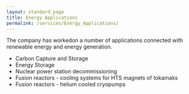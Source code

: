 ```yaml
---
layout: standard_page
title: Energy Applications
permalink: /services/Energy_Applications/
---
```


The company has workedon a number of applications connected with renewable energy and energy generation.

*  Carbon Capture and Storage
*  Energy Storage
*  Nuclear power station decommissioning
*  Fusion reactors - cooling systems for HTS magnets of tokamaks
*  Fusion reactors - helium cooled cryopumps
